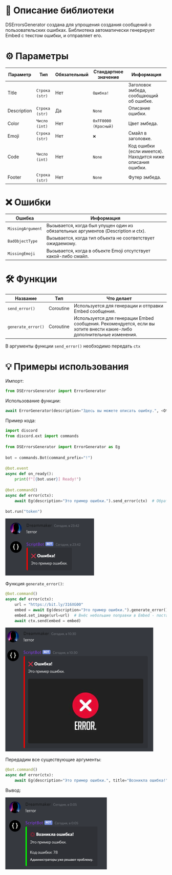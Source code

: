 # 📖 Описание библиотеки

DSErrorsGenerator создана для упрощения создания сообщений о пользовательских ошибках. Библиотека автоматически генерирует Embed с текстом ошибки, и отправляет его.

# ⚙️ Параметры

Параметр | Тип | Обязательный | Стандартное значение | Информация |
--- | --- | --- | --- |---
Title | `Строка (str)` | Нет | `Ошибка!` | Заголовок эмбеда, сообщающий об ошибке.
Description | `Строка (str)` | Да | `None` | Описание ошибки.
Color | `Число (int)` | Нет | `0xFF0000 (Красный)` | Цвет эмбеда.
Emoji | `Строка (str)` | Нет | `❌` | Смайл в заголовке.
Code | `Число (int)` | Нет | `None` | Код ошибки (если имеется). Находится ниже описания ошибки.
Footer | `Строка (str)` | Нет | `None` | Футер эмбеда.

# ❌ Ошибки

Ошибка | Информация
--- | --- 
`MissingArgument` | Вызывается, когда был упущен один из обязательных аргументов (Description и ctx).
`BadObjectType` | Вызывается, когда тип объекта не соответствует ожидаемому.
`MissingEmoji` | Вызывается, когда в объекте Emoji отсутствует какой-либо смайл.

# 🛠️ Функции

Название | Тип | Что делает
--- | --- | ---
`send_error()` | Coroutine | Используется для генерации и отправки Embed сообщения.
`generate_error()` | Coroutine | Используется для генерации Embed сообщения. Рекомендуется, если вы хотите внести какие-либо дополнительные изменения.

В аргументы функции `send_error()` необходимо передать `ctx`

# 💡 Примеры использования

Импорт:
```py
from DSErrorsGenerator import ErrorGenerator
```

Использование функции:
```py
await ErrorGenerator(description="Здесь вы можете описать ошибку.", <Other arguments>).function()
```

Пример кода:
```py
import discord
from discord.ext import commands

from DSErrorsGenerator import ErrorGenerator as Eg

bot = commands.Bot(command_prefix="!")

@bot.event
async def on_ready():
    print(f"[{bot.user}] Ready!")

@bot.command()
async def error(ctx):
    await Eg(description="Это пример ошибки.").send_error(ctx)  # Обратите внимание на то, что в аргументы функции send_error() я передал ctx.

bot.run("token")
```

![First example of russian documentation](screenshots/example-ru-1.png)

Функция `generate_error()`:
```py
@bot.command()
async def error(ctx):
    url = "https://bit.ly/316XG00"
    embed = await Eg(description="Это пример ошибки.").generate_error()  # Здесь я использую другую функцию, поэтому передавать ctx в аргументы функции не нужно.
    embed.set_image(url=url)  # Внёс небольшие поправки в Embed - поставил image.
    await ctx.send(embed = embed)
```

![Second example of russian documentation](screenshots/example-ru-3.png)

Передадим все существующие аргументы:
```py
@bot.command()
async def error(ctx):
    await Eg(description="Это пример ошибки.", title="Возникла ошибка!", color=0x00FF00, code=78, emoji="💢", footer="Администраторы уже решают эту проблему.").send_error(ctx)
```

Вывод:

![Third example of russian documentation](screenshots/example-ru-2.png)
